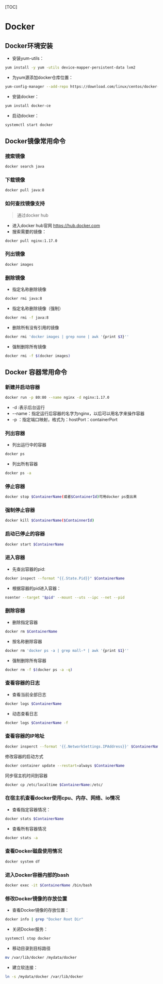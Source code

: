 [TOC]



# Docker

## Docker环境安装

- 安装yum-utils：

```bash
yum install -y yum -utils device-mapper-persistent-data lvm2
```

- 为yum源添加docker仓库位置：

```bash
yum-config-manager --add-repo https://download.com/linux/centos/docker-ce.repo
```

- 安装docker：

```bash
yum install docker-ce
```

- 启动docker：

```bash
systemctl start docker
```

## Docker镜像常用命令

### 搜索镜像

```bash
docker search java
```

### 下载镜像

```bash
docker pull java:8
```

### 如何查找镜像支持

> 通过docker hub

- 进入docker hub官网 https://hub.docker.com
- 搜索需要的镜像：

```bash
docker pull nginx:1.17.0
```

### 列出镜像

```bash
docker images
```

### 删除镜像

- 指定名称删除镜像

```bash
docker rmi java:8
```

- 指定名称删除镜像（强制）

```bash
docker rmi -f java:8
```

- 删除所有没有引用的镜像

```bash
docker rmi 'docker images | grep none | awk '{print $3}''
```

- 强制删除所有镜像

```bash
docker rmi -f $(docker images)
```

## Docker 容器常用命令

### 新建并启动容器

```bash
docker run -p 80:80 --name nginx -d nginx:1.17.0
```

- -d :表示后台运行
- --name：指定运行后容器的名字为nginx，以后可以用名字来操作容器
- -p ：指定端口映射，格式为：hostPort：containerPort

### 列出容器

- 列出运行中的容器

```bash
docker ps
```

- 列出所有容器

```bash
docker ps -a
```

### 停止容器

```bash
docker stop $ContainerName(或者$ContainerId)可用docker ps查出来
```

### 强制停止容器

```bash
docker kill $ContainerName($ContainnerId)
```

### 启动已停止的容器

```bash
docker start $ContainerName
```

### 进入容器

- 先查出容器的pid:

```bash
docker inspect --format "{{.State.Pid}}" $ContainerName
```

- 根据容器的pid进入容器：

```bash
nsenter --target "$pid" --mount --uts --ipc --net --pid
```

### 删除容器

- 删除指定容器

```bash
docker rm $ContainerName
```

- 按名称删除容器

```bash
docker rm 'docker ps -a | grep mall-* | awk '{print $1}''
```

- 强制删除所有容器

```bash
docker rm -f $(docker ps -a -q)
```

### 查看容器的日志

- 查看当前全部日志

```bash
docker logs $ContainerName
```

- 动态查看日志

```bash
docker logs $ContainerName -f
```

### 查看容器的IP地址

```bash
docker insperct --format '{{.NetworkSettings.IPAddress}}' $ContainerName
```

修改容器的启动方式

```bash
docker container update --restart=always $ContainerName
```

同步宿主机时间到容器

```bash
docker cp /etc/localtime $ContainerName:/etc/
```

### 在宿主机查看docker使用cpu、内存、网络、io情况

- 查看指定容器情况：

```bash
docker stats $ContainerName
```

- 查看所有容器情况

```bash
docker stats -a
```

### 查看Docker磁盘使用情况

```bash
docker system df
```

### 进入Docker容器内部的bash

```bash
docker exec -it $ContainerName /bin/bash
```

### 修改Docker镜像的存放位置

- 查看Docker镜像的存放位置：

```bash
docker info | grep "Docker Root Dir"
```

- 关闭Docker服务：

```bash
systemctl stop docker
```

- 移动目录到目标路径

```bash
mv /var/lib/docker /mydata/docker
```

- 建立软连接：

```bash
ln -s /mydata/docker /var/lib/docker
```

